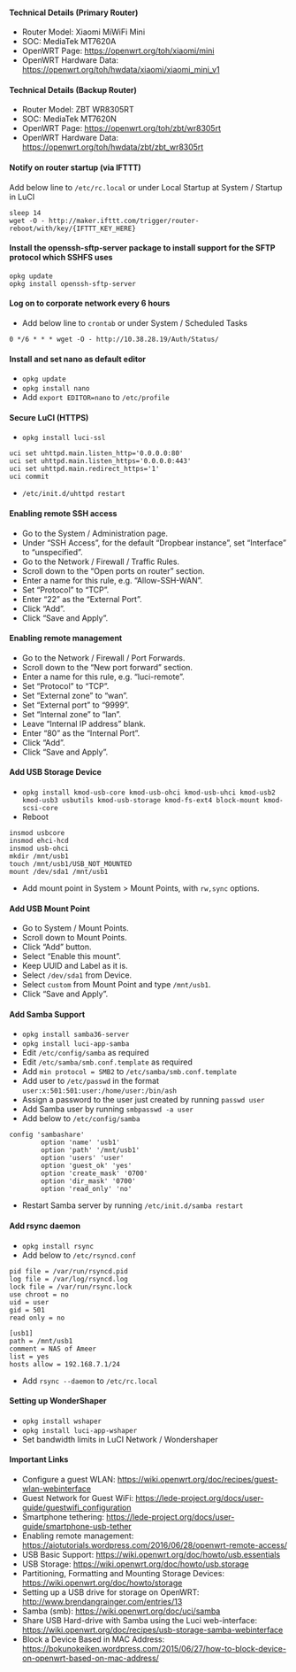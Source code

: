 #### Technical Details (Primary Router)
* Router Model: Xiaomi MiWiFi Mini
* SOC: MediaTek MT7620A
* OpenWRT Page: https://openwrt.org/toh/xiaomi/mini
* OpenWRT Hardware Data: https://openwrt.org/toh/hwdata/xiaomi/xiaomi_mini_v1

#### Technical Details (Backup Router)
* Router Model: ZBT WR8305RT
* SOC: MediaTek MT7620N
* OpenWRT Page: https://openwrt.org/toh/zbt/wr8305rt
* OpenWRT Hardware Data: https://openwrt.org/toh/hwdata/zbt/zbt_wr8305rt

#### Notify on router startup (via IFTTT)
Add below line to `/etc/rc.local` or under Local Startup at System / Startup in LuCI
```shell
sleep 14
wget -O - http://maker.ifttt.com/trigger/router-reboot/with/key/{IFTTT_KEY_HERE}
```

#### Install the openssh-sftp-server package to install support for the SFTP protocol which SSHFS uses
```shell
opkg update
opkg install openssh-sftp-server
```

#### Log on to corporate network every 6 hours
* Add below line to `crontab` or under System / Scheduled Tasks
```
0 */6 * * * wget -O - http://10.38.28.19/Auth/Status/
```

#### Install and set nano as default editor
* `opkg update`
* `opkg install nano`
* Add `export EDITOR=nano` to `/etc/profile`

#### Secure LuCI (HTTPS)
* `opkg install luci-ssl`
```shell
uci set uhttpd.main.listen_http='0.0.0.0:80'
uci set uhttpd.main.listen_https='0.0.0.0:443'
uci set uhttpd.main.redirect_https='1'
uci commit
```
* `/etc/init.d/uhttpd restart`

#### Enabling remote SSH access
* Go to the System / Administration page.
* Under “SSH Access”, for the default “Dropbear instance”, set “Interface” to “unspecified”.
* Go to the Network / Firewall / Traffic Rules.
* Scroll down to the “Open ports on router” section.
* Enter a name for this rule, e.g. “Allow-SSH-WAN”.
* Set “Protocol” to “TCP”.
* Enter “22” as the “External Port”.
* Click “Add”.
* Click “Save and Apply”.

#### Enabling remote management
* Go to the Network / Firewall / Port Forwards.
* Scroll down to the “New port forward” section.
* Enter a name for this rule, e.g. “luci-remote”.
* Set “Protocol” to “TCP”.
* Set “External zone” to “wan”.
* Set “External port” to “9999”.
* Set “Internal zone” to “lan”.
* Leave “Internal IP address” blank.
* Enter “80” as the “Internal Port”.
* Click “Add”.
* Click “Save and Apply”.

#### Add USB Storage Device
* `opkg install kmod-usb-core kmod-usb-ohci kmod-usb-uhci kmod-usb2 kmod-usb3 usbutils kmod-usb-storage kmod-fs-ext4 block-mount kmod-scsi-core`
* Reboot
```shell
insmod usbcore
insmod ehci-hcd
insmod usb-ohci
mkdir /mnt/usb1
touch /mnt/usb1/USB_NOT_MOUNTED
mount /dev/sda1 /mnt/usb1
```
* Add mount point in System > Mount Points, with `rw,sync` options.

#### Add USB Mount Point
* Go to System / Mount Points.
* Scroll down to Mount Points.
* Click “Add” button.
* Select “Enable this mount”.
* Keep UUID and Label as it is.
* Select `/dev/sda1` from Device.
* Select `custom` from Mount Point and type `/mnt/usb1`.
* Click “Save and Apply”.

#### Add Samba Support
* `opkg install samba36-server`
* `opkg install luci-app-samba`
* Edit `/etc/config/samba` as required
* Edit `/etc/samba/smb.conf.template` as required
* Add `min protocol = SMB2` to `/etc/samba/smb.conf.template`
* Add user to `/etc/passwd` in the format `user:x:501:501:user:/home/user:/bin/ash`
* Assign a password to the user just created by running `passwd user`
* Add Samba user by running `smbpasswd -a user`
* Add below to `/etc/config/samba`
```
config 'sambashare'
        option 'name' 'usb1'
        option 'path' '/mnt/usb1'
        option 'users' 'user'
        option 'guest_ok' 'yes'
        option 'create_mask' '0700'
        option 'dir_mask' '0700'
        option 'read_only' 'no'
```
* Restart Samba server by running `/etc/init.d/samba restart`

#### Add rsync daemon
* `opkg install rsync`
* Add below to `/etc/rsyncd.conf`
```
pid file = /var/run/rsyncd.pid
log file = /var/log/rsyncd.log
lock file = /var/run/rsync.lock
use chroot = no
uid = user
gid = 501
read only = no

[usb1]
path = /mnt/usb1
comment = NAS of Ameer
list = yes
hosts allow = 192.168.7.1/24
```
* Add `rsync --daemon` to `/etc/rc.local`

#### Setting up WonderShaper
* `opkg install wshaper`
* `opkg install luci-app-wshaper`
* Set bandwidth limits in LuCI Network / Wondershaper

#### Important Links
* Configure a guest WLAN: https://wiki.openwrt.org/doc/recipes/guest-wlan-webinterface
* Guest Network for Guest WiFi: https://lede-project.org/docs/user-guide/guestwifi_configuration
* Smartphone tethering: https://lede-project.org/docs/user-guide/smartphone-usb-tether
* Enabling remote management: https://aiotutorials.wordpress.com/2016/06/28/openwrt-remote-access/
* USB Basic Support: https://wiki.openwrt.org/doc/howto/usb.essentials
* USB Storage: https://wiki.openwrt.org/doc/howto/usb.storage
* Partitioning, Formatting and Mounting Storage Devices: https://wiki.openwrt.org/doc/howto/storage
* Setting up a USB drive for storage on OpenWRT: http://www.brendangrainger.com/entries/13
* Samba (smb): https://wiki.openwrt.org/doc/uci/samba
* Share USB Hard-drive with Samba using the Luci web-interface: https://wiki.openwrt.org/doc/recipes/usb-storage-samba-webinterface
* Block a Device Based in MAC Address: https://bokunokeiken.wordpress.com/2015/06/27/how-to-block-device-on-openwrt-based-on-mac-address/
